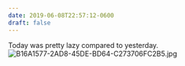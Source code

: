 ```yaml
---
date: 2019-06-08T22:57:12-0600
draft: false
---
```


Today was pretty lazy compared to yesterday. ![B16A1577-2AD8-45DE-BD64-C273706FC2B5.jpg](http://ianwhitney.micro.blog/uploads/2019/87fcc4f27d.jpg)

